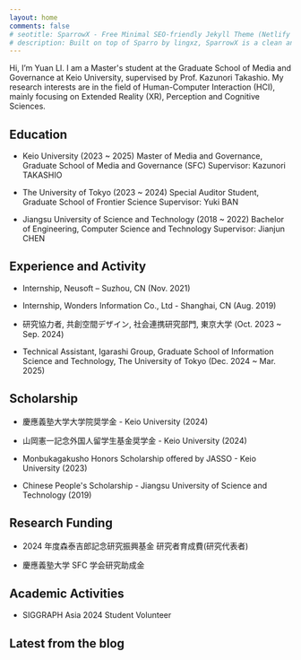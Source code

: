 ```yaml
---
layout: home
comments: false
# seotitle: SparrowX - Free Minimal SEO-friendly Jekyll Theme (Netlify CMS)
# description: Built on top of Sparro by lingxz, SparrowX is a clean and minimal free Jekyll theme by Mighil. This is a ready-made Jekyll theme for Netlify CMS. 
---
```


Hi, I’m Yuan LI. I am a Master's student at the Graduate School of Media and Governance at Keio University, supervised by Prof. Kazunori Takashio. My research interests are in the field of Human-Computer Interaction (HCI), mainly focusing on Extended Reality (XR), Perception and Cognitive Sciences.

<!-- This is a demo. You can find the source code on [GitHub](https://github.com/migftw/sparrowx) and the documentation is available [on this page.](/documentation) -->



## Education
- Keio University (2023 ~ 2025)
Master of Media and Governance, Graduate School of Media and Governance (SFC)
Supervisor: Kazunori TAKASHIO

- The University of Tokyo (2023 ~ 2024)
Special Auditor Student, Graduate School of Frontier Science
Supervisor: Yuki BAN

- Jiangsu University of Science and Technology (2018 ~ 2022)
Bachelor of Engineering, Computer Science and Technology
Supervisor: Jianjun CHEN

## Experience and Activity
- Internship, Neusoft – Suzhou, CN (Nov. 2021)

- Internship, Wonders Information Co., Ltd - Shanghai, CN (Aug. 2019)

- 研究協力者, 共創空間デザイン, 社会連携研究部門, 東京大学 (Oct. 2023 ~ Sep. 2024)

- Technical Assistant, Igarashi Group, Graduate School of Information Science and Technology, The University of Tokyo (Dec. 2024 ~ Mar. 2025)

## Scholarship
- 慶應義塾大学大学院奨学金 - Keio University (2024)

- 山岡憲一記念外国人留学生基金奨学金 - Keio University (2024)

- Monbukagakusho Honors Scholarship offered by JASSO - Keio University (2023)

- Chinese People's Scholarship - Jiangsu University of Science and Technology (2019)

## Research Funding
- 2024 年度森泰吉郎記念研究振興基金 研究者育成費(研究代表者)

- 慶應義塾大学 SFC 学会研究助成金

## Academic Activities
- SIGGRAPH Asia 2024 Student Volunteer



## Latest from the blog





